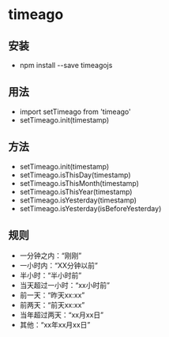 # timeago
## 安装
* npm install --save timeagojs
## 用法
* import setTimeago from 'timeago'
* setTimeago.init(timestamp)
## 方法
* setTimeago.init(timestamp)
* setTimeago.isThisDay(timestamp)
* setTimeago.isThisMonth(timestamp)
* setTimeago.isThisYear(timestamp)
* setTimeago.isYesterday(timestamp)
* setTimeago.isYesterday(isBeforeYesterday)
## 规则
* 一分钟之内：“刚刚”
* 一小时内：“XX分钟以前”
* 半小时：“半小时前”
* 当天超过一小时：“xx小时前”
* 前一天：“昨天xx:xx”
* 前两天：“前天xx:xx”
* 当年超过两天：“xx月xx日”
* 其他：“xx年xx月xx日”
